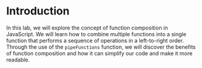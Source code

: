 # Introduction

In this lab, we will explore the concept of function composition in JavaScript. We will learn how to combine multiple functions into a single function that performs a sequence of operations in a left-to-right order. Through the use of the `pipeFunctions` function, we will discover the benefits of function composition and how it can simplify our code and make it more readable.
